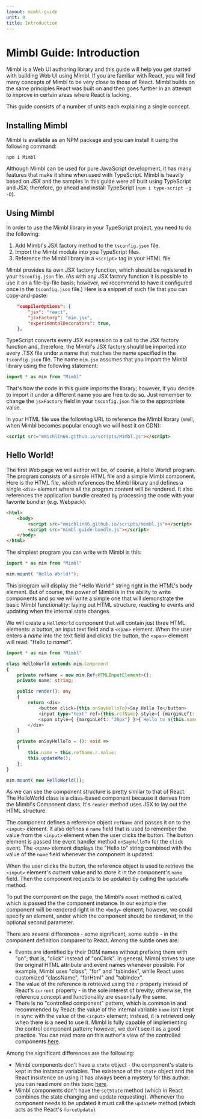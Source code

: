 ```yaml
---
layout: mimbl-guide
unit: 0
title: Introduction
---
```


# Mimbl Guide: Introduction

Mimbl is a Web UI authoring library and this guide will help you get started with building Web UI using Mimbl. If you are familiar with React, you will find many concepts of Mimbl to be very close to those of React. Mimbl builds on the same principles React was built on and then goes further in an attempt to improve in certain areas where React is lacking.

This guide consists of a number of units each explaining a single concept.

## Installing Mimbl
Mimbl is available as an NPM package and you can install it using the following command:

```shell
npm i Mimbl
```

Although Mimbl can be used for pure JavaScript development, it has many features that make it shine when used with TypeScript. Mimbl is heavily based on JSX and the samples in this guide were all built using TypeScript and JSX; therefore, go ahead and install TypeScript (`npm i type-script -g -D`).

## Using Mimbl
In order to use the Mimbl library in your TypeScript project, you need to do the following:

1. Add Mimbl's JSX factory method to the `tsconfig.json` file.
1. Import the Mimbl module into you TypeScript files.
1. Reference the Mimbl library in a `<script>` tag in your HTML file

Mimbl provides its own JSX factory function, which should be registered in your `tsconfig.json` file. (As with any JSX factory function it is possible to use it on a file-by-file basis; however, we recommend to have it configured once in the `tsconfig.json` file.) Here is a snippet of such file that you can copy-and-paste:

```json
    "compilerOptions": {
        "jsx": "react",
        "jsxFactory": "mim.jsx",
        "experimentalDecorators": true,
    },
```

TypeScript converts every JSX expression to a call to the JSX factory function and, therefore, the Mimbl's JSX factory should be imported into every .TSX file under a name that matches the name specified in the `tsconfig.json` file. The name `mim.jsx` assumes that you import the Mimbl library using the following statement:

```typescript
import * as mim from "Mimbl"
```

That's how the code in this guide imports the library; however, if you decide to import it under a different name you are free to do so. Just remember to change the `jsxFactory` field in your `tsconfig.json` file to the appropriate value.

In your HTML file use the following URL to reference the Mimbl library (well, when Mimbl becomes popular enough we will host it on CDN):

```html
<script src="mmichlin66.github.io/scripts/Mimbl.js"></script>

```

## Hello World!
The first Web page we will author will be, of course, a Hello World! program. The program consists of a simple HTML file and a simple Mimbl component. Here is the HTML file, which references the Mimbl library and defines a single `<div>` element where all the program content will be rendered. It also references the application bundle created by processing the code with your favorite bundler (e.g. Webpack).

```html
<html>
    <body>
        <script src="mmichlin66.github.io/scripts/mimbl.js"></script>
        <script src="mimbl-guide-bundle.js"></script>
    </body>
</html>
```

The simplest program you can write with Mimbl is this:

```typescript
import * as mim from "Mimbl"

mim.mount( "Hello World!");
```

This program will display the "Hello World!" string right in the HTML's body element. But of course, the power of Mimbl is in the ability to write components and so we will write a simple one that will demonstrate the  basic Mimbl functionality: laying out HTML structure, reacting to events and updating when the internal state changes.

We will create a `HelloWorld` component that will contain just three HTML elements: a button, an input text field and a `<span>` element. When the user enters a *name* into the text field and clicks the button, the `<span>` element will read: "Hello to *name*!".

```typescript
import * as mim from "Mimbl"

class HelloWorld extends mim.Component
{
    private refName = new mim.Ref<HTMLInputElement>();
    private name: string;

    public render(): any
    {
        return <div>
            <button click={this.onSayHelloTo}>Say Hello To</button>
            <input type="text" ref={this.refName} style={ {marginLeft: "20px"} } />
            <span style={ {marginLeft: "20px"} }>{`Hello to ${this.name}!`}</span>
        </div>
    }

    private onSayHelloTo = (): void =>
    {
        this.name = this.refName.r.value;
        this.updateMe();
    };
}

mim.mount( new HelloWorld());
```

As we can see the component structure is pretty similar to that of React. The HelloWorld class is a class-based component because it derives from the Mimbl's Component class. It's `render` method uses JSX to lay out the HTML structure.

The component defines a reference object `refName` and passes it on to the `<input>` element. It also defines a `name` field that is used to remember the value from the `<input>` element when the user clicks the button. The button element is passed the event handler method `onSayHelloTo` for the `click` event. The `<span>` element displays the "Hello to" string combined with the value of the `name` field whenever the component is updated.

When the user clicks the button, the reference object is used to retrieve the `<input>` element's current value and to store it in the component's `name` field. Then the component requests to be updated by calling the `updateMe` method.

To put the component on the page, the Mimbl's `mount` method is called, which is passed the the component instance. In our example the component will be rendered right in the `<body>` element; however, we could specify an element, under which the component should be rendered, in the optional second parameter.

There are several differences - some significant, some subtle - in the component definition compared to React. Among the subtle ones are:

- Events are identified by their DOM names without prefixing them with "on"; that is, "click" instead of "onClick". In general, Mimbl strives to use the original HTML attribute and event names whenever possible. For example, Mimbl uses "class", "for" and "tabindex", while React uses customized "className", "forHtml" and "tabIndex".
- The value of the reference is retrieved using the `r` property instead of React's `current` property - in the sole interest of brevity; otherwise, the reference concept and functionality are essentially the same.
- There is no "controlled component" pattern, which is common in and recommended by React: the value of the internal variable `name` isn't kept in sync with the value of the `<input>` element; instead, it is retrieved only when there is a need to use it. Mimbl is fully capable of implementing the control component pattern; however, we don't see it as a good practice. You can read more on this author's view of the controlled components [here]().

Among the significant differences are the following:

- Mimbl components don't have a `state` object - the component's state is kept in the instance variables. The existence of the `state` object and the React insistence on using it has always been a mystery for this author: you can read more on this topic [here]().
- Mimbl components don't have the `setState` method (which in React combines the state changing and update requesting). Whenever the component needs to be updated it must call the `updateMe` method (which acts as the React's `forceUpdate`).


